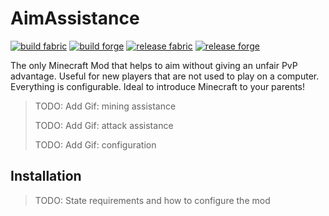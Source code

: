 # AimAssistance

[![build fabric](https://github.com/lilgallon/AimAssistance/actions/workflows/build-fabric.yml/badge.svg?branch=main)](https://github.com/lilgallon/AimAssistance/actions/workflows/build-fabric.yml)
[![build forge](https://github.com/lilgallon/AimAssistance/actions/workflows/build-forge.yml/badge.svg?branch=main)](https://github.com/lilgallon/AimAssistance/actions/workflows/build-forge.yml)
[![release fabric](https://github.com/lilgallon/AimAssistance/actions/workflows/release-fabric.yml/badge.svg?branch=main)](https://github.com/lilgallon/AimAssistance/actions/workflows/release-fabric.yml)
[![release forge](https://github.com/lilgallon/AimAssistance/actions/workflows/release-forge.yml/badge.svg?branch=main)](https://github.com/lilgallon/AimAssistance/actions/workflows/release-forge.yml)

The only Minecraft Mod that helps to aim without giving an unfair PvP advantage. Useful for new players that are not used to play on a computer. Everything is configurable.
Ideal to introduce Minecraft to your parents!

> TODO: Add Gif: mining assistance
> 
> TODO: Add Gif: attack assistance
> 
> TODO: Add Gif: configuration

## Installation

> TODO: State requirements and how to configure the mod
